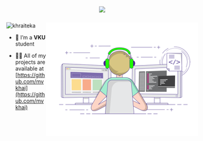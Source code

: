 <h1 align="center">
  <img src="https://readme-typing-svg.herokuapp.com/?font=Righteous&size=35&&color=F73D3D&center=true&vCenter=true&width=500&height=70&duration=4000&lines=Hi!+👋;+I'm+Mai+Van+Khai!;" />
</h1>
<img align="right" alt="Coding" width="400" src="https://raw.githubusercontent.com/devSouvik/devSouvik/master/gif3.gif">
<p align="left"> <img src="https://komarev.com/ghpvc/?username=khraiteka&label=Profile%20views&color=0e75b6&style=flat" alt="khraiteka" /> </p>

- 🌱 I’m a **VKU** student

- 👨‍💻 All of my projects are available at [https://github.com/mvkhai](https://github.com/mvkhai)

